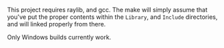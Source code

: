 This project requires raylib, and gcc. The make will simply assume that you've put the proper contents within the `Library`, and `Include` directories, and will linked properly from there.

Only Windows builds currently work.